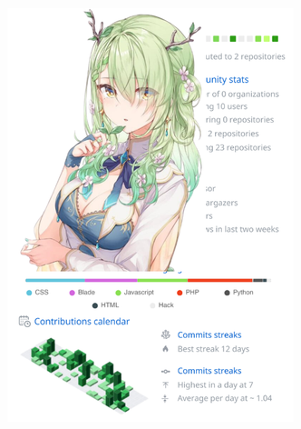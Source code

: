 <div style="position:relative; display: flex; flex-wrap: nowrap;"> 
    <img style='position:absolute; z-index:1;' src='svg/phonghaw2_svg.svg' alt="phonghaw2_svg.svg"/>
    <img style='position:absolute; z-index:2;' src='svg/ceres_fauna.png' width='350px' alt="ceres_fauna"/>
</div> 
<br>
<p><img align="left" width="400" src="https://i.postimg.cc/Tw0w6chs/Screenshot-2023-11-26-213012.png" alt="phonghaw2" /></p>
<p>&nbsp;<img margin="32px" align="center"  src="https://github-profile-trophy.vercel.app/?username=phonghaw2&title=Commits,Experience,Repositories&margin-w=30&no-bg=true&theme=dracula&column=3" alt="phonghaw2" /></p>
<br>
<br>
<div align="center">
    ~
    <img height="44" src='webp/heart_13.webp' alt="heart"/>~
    <img height="44" src='webp/heart_1.webp' alt="heart"/>~
    <img height="44" src='webp/heart_2.webp' alt="heart"/>~
    <img height="44" src='webp/heart_3.webp' alt="heart"/>~
    <img height="44" src='webp/heart_4.webp' alt="heart"/>~
    <img height="44" src='webp/heart_5.webp' alt="heart"/>~
    <img height="44" src='webp/heart_6.webp' alt="heart"/>~
    <img height="44" src='webp/heart_7.webp' alt="heart"/>~
    <img height="44" src='webp/heart_8.webp' alt="heart"/>~
    <img height="44" src='webp/heart_9.webp' alt="heart"/>~
    <img height="44" src='webp/heart_10.webp' alt="heart"/>~
    <img height="44" src='webp/heart_11.webp' alt="heart"/>~
    <img height="44" src='webp/heart_12.webp' alt="heart"/>~
    <img height="44" src='webp/heart_13.webp' alt="heart"/>~
</div> 
<div align="center">
<img height="44" src='webp/gif_saplings.gif' alt="gif"/>
<img height="44" src='webp/gif_saplings.gif' alt="gif"/>
<img height="44" src='webp/gif_saplings.gif' alt="gif"/>
<img height="44" src='webp/gif_saplings.gif' alt="gif"/>
<img height="44" src='webp/gif_saplings.gif' alt="gif"/>
<img height="44" src='webp/gif_saplings.gif' alt="gif"/>
<img height="44" src='webp/gif_saplings.gif' alt="gif"/>
<img height="44" src='webp/gif_saplings.gif' alt="gif"/>
<img height="44" src='webp/gif_saplings.gif' alt="gif"/>
<img height="44" src='webp/gif_saplings.gif' alt="gif"/>
<img height="44" src='webp/gif_saplings.gif' alt="gif"/>
<img height="44" src='webp/gif_saplings.gif' alt="gif"/>
<img height="44" src='webp/gif_saplings.gif' alt="gif"/>
<img height="44" src='webp/gif_saplings.gif' alt="gif"/>
<img height="44" src='webp/gif_saplings.gif' alt="gif"/>
<img height="44" src='webp/gif_saplings.gif' alt="gif"/>
<img height="44" src='webp/gif_saplings.gif' alt="gif"/>
</div> 
<br><br>
<div>
<a href="https://app.daily.dev/phonghaw2"><img src="https://api.daily.dev/devcards/v2/pVuPrkgeHT76j7yqoDr02.png?type=default&r=xam" width="356" alt="phonghaw2's Dev Card"/></a>
<img  align="right" height="256" src='webp/fire.gif' alt="gif"/>
</div> 
<br><br>
<h2 align="center"> Where to find me </h2>
<div align="center">
  <a href="https://www.facebook.com/phonghaw2" target="blank">
    <img src="https://img.icons8.com/bubbles/100/000000/facebook-new.png" alt="phonghaw2-facebook" />
  </a>
  <a href="https://www.youtube.com/@phonghaw2" target="blank">
    <img src="https://img.icons8.com/bubbles/100/000000/youtube-squared.png" alt="phonghaw2-youtube" />
  </a>
  <a href="https://www.linkedin.com/in/phonghaw2" target="blank">
    <img src="https://img.icons8.com/bubbles/100/000000/linkedin.png" alt="phonghaw2-linkedin" />
  </a>
  <a href="mailto:phong2t25t@gmail.com" target="top">
    <img src="https://img.icons8.com/bubbles/100/000000/apple-mail.png" alt="phonghaw2-email" />
  </a>
  <img align="right" height="125" src="webp/fauna_tiny.svg" />
</div> 

# Latest Blogs
<!-- HASHNODE_BLOG:START -->
- [Viễn du](https://phonghaw2coder.hashnode.dev/vien-du)
- [Đĩa CD](https://phonghaw2coder.hashnode.dev/dia-cd)
- [Hạnh kiểm yếu](https://phonghaw2coder.hashnode.dev/hanh-kiem-yeu)
- [Môn ngữ văn](https://phonghaw2coder.hashnode.dev/mon-ngu-van)
- [Chút kỷ niệm ở Shizuoka](https://phonghaw2coder.hashnode.dev/chut-ky-niem-o-shizuoka)
<!-- HASHNODE_BLOG:END -->

